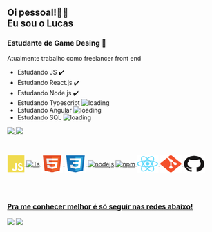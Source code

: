## Oi pessoal!🖐🏻<br> Eu sou o Lucas
### Estudante de Game Desing 👾
Atualmente trabalho como freelancer front end
- Estudando JS ✔️
- Estudando React.js ✔️
- Estudando Node.js ✔️
- Estudando Typescript <img width="20" height="20" src="https://img.icons8.com/ios-filled/50/loading.png" alt="loading"/>
- Estudando Angular <img width="20" height="20" src="https://img.icons8.com/ios-filled/50/loading.png" alt="loading"/>
- Estudando SQL <img width="20" height="20" src="https://img.icons8.com/ios-filled/50/loading.png" alt="loading"/>
 <div>
   <a href="https://github.com/Lucas-SFernandez">
   <img height="180em" src="https://github-readme-stats.vercel.app/api?username=Lucas-SFernandez&show_icons=true&theme=tokyonight&include_all_commits=true&count_private=true"/>
   <img height="180em" src="https://github-readme-stats.vercel.app/api/top-langs/?username=Lucas-SFernandez&layout=compact&langs_count=6&theme=tokyonight"/>
</div>

##
    
<div style="display: inline_block"><br>
  <img align="center" alt="Js" height="40" width="40" src="https://raw.githubusercontent.com/devicons/devicon/master/icons/javascript/javascript-plain.svg">
 <img align="center" alt="Ts" height="40" width="40" src="https://user-images.githubusercontent.com/25181517/183890598-19a0ac2d-e88a-4005-a8df-1ee36782fde1.png">
  <img align="center" alt="HTML" height="40" width="50" src="https://raw.githubusercontent.com/devicons/devicon/master/icons/html5/html5-original.svg">
  <img align="center" alt="CSS" height="40" width="50" src="https://raw.githubusercontent.com/devicons/devicon/master/icons/css3/css3-original.svg">
  <img align="center" alt="nodejs" height="40" width="50" src="https://user-images.githubusercontent.com/25181517/183568594-85e280a7-0d7e-4d1a-9028-c8c2209e073c.png">
  <img align="center" alt="npm" height="40" width="50" src="https://user-images.githubusercontent.com/25181517/121401671-49102800-c959-11eb-9f6f-74d49a5e1774.png">
 <img align="center" alt="reactjs" height="40" width="50" src="https://raw.githubusercontent.com/devicons/devicon/master/icons/react/react-original.svg">
 <img align="center" alt="git" height="40" width="50" src="https://raw.githubusercontent.com/devicons/devicon/master/icons/git/git-original.svg">
 <img align="center" alt="github" height="40" width="50" src="https://raw.githubusercontent.com/devicons/devicon/master/icons/github/github-original.svg">
</div>

##
 
 <br>
 
  ### Pra me conhecer melhor é só seguir nas redes abaixo!
 
<div> 
  
  <a href="https://www.instagram.com/lucas.novis/" target="_blank"><img src="https://img.shields.io/badge/-Instagram-%23E4405F?style=for-the-badge&logo=instagram&logoColor=white" target="_blank"></a> <a href = "lucas97sf@gmail.com"><img src="https://img.shields.io/badge/-Gmail-%23333?style=for-the-badge&logo=gmail&logoColor=white" target="_blank"></a>

</div>
